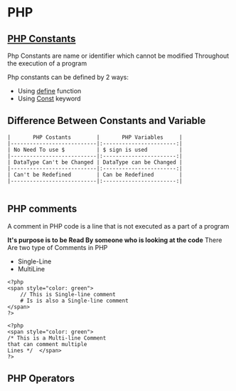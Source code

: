 # PHP

## [PHP Constants]()

Php Constants are name or identifier which cannot be modified Throughout the execution of a program

Php constants can be defined by 2 ways:
* Using [define](https://github.com/Kanishkrawatt/Php/blob/main/Constant/UsingDefineFunction.md) function
* Using [Const]() keyword

## Difference Between Constants and Variable
``` Difference between PHP constants and PHP variable
|       PHP Costants        |       PHP Variables     |
|---------------------------|:-----------------------:|
| No Need To use $          | $ sign is used          |
|---------------------------|:-----------------------:|
| DataType Can't be Changed | DataType can be Changed |
|---------------------------|:-----------------------:|
| Can't be Redefined        | Can be Redefined        |
|---------------------------|:-----------------------:|


```

## PHP comments

A comment in PHP code is a line that is not executed as a part of a program 

**It's purpose is to be Read By someone who is looking at the code**
There Are two type of Comments in PHP 
* Single-Line
* MultiLine

``` Single-Line
<?php
<span style="color: green">
    // This is Single-line comment
    # Is is also a Single-line comment
</span>
?>
```

``` Multi-Line
<?php 
<span style="color: green">
/* This is a Multi-line Comment
that can comment multiple 
Lines */  </span>
?>
```
## PHP Operators
    

